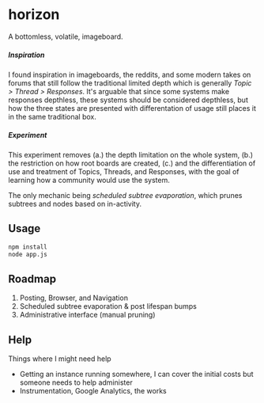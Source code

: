 horizon
=======

A bottomless, volatile, imageboard.

##### Inspiration
I found inspiration in imageboards, the reddits, and some modern takes on forums that still follow the traditional limited depth which is generally _Topic > Thread > Responses_. It's arguable that since some systems make responses depthless, these systems should be considered depthless, but how the three states are presented with differentation of usage still places it in the same traditional box. 

##### Experiment
This experiment removes (a.) the depth limitation on the whole system, (b.) the restriction on how root boards are created, (c.) and the differentiation of use and treatment of Topics, Threads, and Responses, with the goal of learning how a community would use the system.

The only mechanic being _scheduled subtree evaporation_, which prunes subtrees and nodes based on in-activity.


## Usage

```sh
npm install
node app.js
```

## Roadmap

1. Posting, Browser, and Navigation
2. Scheduled subtree evaporation & post lifespan bumps
3. Administrative interface (manual pruning)


## Help

Things where I might need help

- Getting an instance running somewhere, I can cover the initial costs but someone needs to help administer
- Instrumentation, Google Analytics, the works
